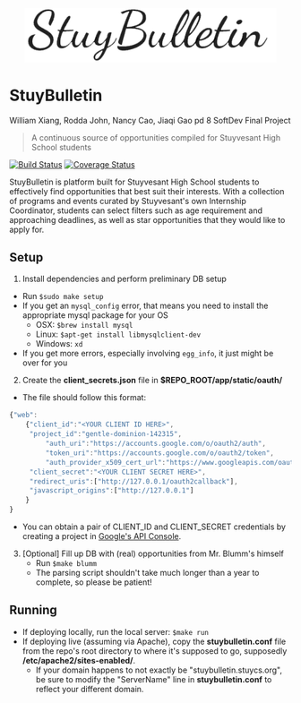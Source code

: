 <p align="center"><img src="docs/stuybulletin.png" alt="stuybulletin" width="450" height="auto"></p>

StuyBulletin
============
William Xiang, Rodda John, Nancy Cao, Jiaqi Gao pd 8
SoftDev Final Project

>  A continuous source of opportunities compiled for Stuyvesant High School students

[![Build Status](https://travis-ci.org/wxiang54/3XTheCharm.svg?branch=master)](https://travis-ci.org/wxiang54/3XTheCharm.svg)
[![Coverage Status](https://coveralls.io/repos/github/wxiang54/3XTheCharm/badge.svg?branch=master)](https://coveralls.io/github/wxiang54/3XTheCharm?branch=master)

[logo]:docs/stuybulletin.png

StuyBulletin is platform built for Stuyvesant High School students to effectively find opportunities that best suit their interests. With a collection of programs and events curated by Stuyvesant's own Internship Coordinator, students can select filters such as age requirement and approaching deadlines, as well as star opportunities that they would like to apply for.

## Setup
1. Install dependencies and perform preliminary DB setup
  * Run `$sudo make setup`
  * If you get an `mysql_config` error, that means you need to install the appropriate mysql package for your OS
    * OSX: `$brew install mysql`
    * Linux: `$apt-get install libmysqlclient-dev`
    * Windows: `xd`
  * If you get more errors, especially involving `egg_info`, it just might be over for you

2. Create the __client_secrets.json__ file in __$REPO_ROOT/app/static/oauth/__
  * The file should follow this format:
```javascript
{"web":
	{"client_id":"<YOUR CLIENT ID HERE>",
   	 "project_id":"gentle-dominion-142315",
     	 "auth_uri":"https://accounts.google.com/o/oauth2/auth",
       	 "token_uri":"https://accounts.google.com/o/oauth2/token",
         "auth_provider_x509_cert_url":"https://www.googleapis.com/oauth2/v1/certs",
	 "client_secret":"<YOUR CLIENT SECRET HERE>",
	 "redirect_uris":["http://127.0.0.1/oauth2callback"],
	 "javascript_origins":["http://127.0.0.1"]
	}
}
```
  * You can obtain a pair of CLIENT_ID and CLIENT_SECRET credentials by creating a project in [Google's API Console](https://console.developers.google.com).

3. [Optional] Fill up DB with (real) opportunities from Mr. Blumm's himself
   * Run `$make blumm`
   * The parsing script shouldn't take much longer than a year to complete, so please be patient!

## Running
* If deploying locally, run the local server: `$make run`
* If deploying live (assuming via Apache), copy the __stuybulletin.conf__ file from the repo's root directory to where it's supposed to go, supposedly __/etc/apache2/sites-enabled/__.
  * If your domain happens to not exactly be "stuybulletin.stuycs.org", be sure to modify the "ServerName" line in __stuybulletin.conf__ to reflect your different domain.